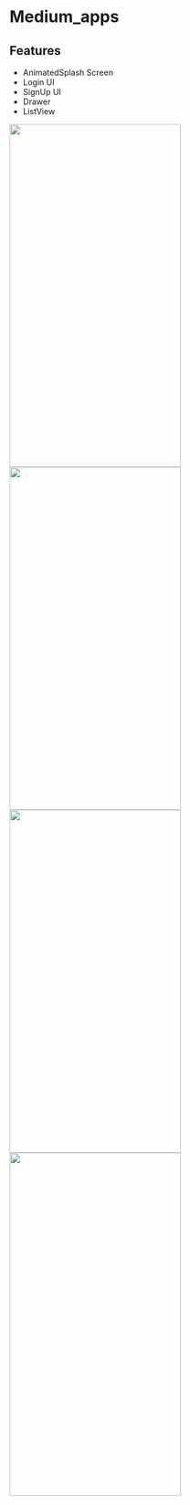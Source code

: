# Medium_apps

## Features
- AnimatedSplash Screen
- Login UI
- SignUp UI
- Drawer
- ListView


<img src = "https://user-images.githubusercontent.com/97513422/150637162-eb45b6df-862d-4c90-8f6c-06d9a59816ba.jpeg" width="300" height="600">
<img src = "https://user-images.githubusercontent.com/97513422/150637161-7f2900aa-52f8-4010-a6e2-4a4c38096ba7.jpeg" width="300" height="600">
<img src = "https://user-images.githubusercontent.com/97513422/150637158-5f18cdaf-e684-4d31-abfb-4430f9325866.jpeg" width="300" height="600">
<img src = "https://user-images.githubusercontent.com/97513422/150637152-305f5e6a-d9b5-4026-851b-8fc4d301532b.jpeg" width="300" height="600">

